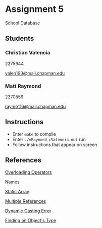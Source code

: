 # Assignment 5
School Database

## Students
### Christian Valencia
2275944

valen193@mail.chapman.edu
### Matt Raymond
2270559

raymo116@mail.chapman.edu


## Instructions
- Enter `make` to compile
- Enter `./mRaymond_cValencia.out` run
- Follow instructions that appear on screen

## References
[Overloading Operators](https://www.tutorialspoint.com/cplusplus/relational_operators_overloading.htm)

[Names](https://en.wikipedia.org/wiki/Cthulhu_Mythos_deities)

[Static Array](https://stackoverflow.com/questions/11367141/how-to-declare-and-initialize-a-static-const-array-as-a-class-member)

[Multiple References](https://stackoverflow.com/questions/18914122/multiple-definitions-error-in-c-and-solution-to-solve-this-issue)

[Dynamic Casting Error](https://stackoverflow.com/questions/17129728/error-cannot-dynamic-cast-target-is-not-pointer-or-reference)

[Finding an Object's Type](https://stackoverflow.com/questions/351845/finding-the-type-of-an-object-in-c)
